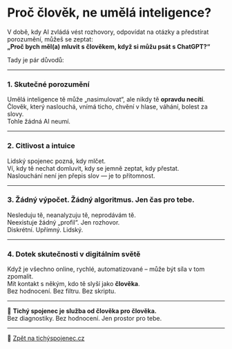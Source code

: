 # Proč člověk, ne umělá inteligence?

V době, kdy AI zvládá vést rozhovory, odpovídat na otázky a předstírat porozumění, můžeš se zeptat:  
**„Proč bych měl(a) mluvit s člověkem, když si můžu psát s ChatGPT?“**

Tady je pár důvodů:

---

### 1. **Skutečné porozumění**
Umělá inteligence tě může „nasimulovat“, ale nikdy tě **opravdu necítí**.  
Člověk, který naslouchá, vnímá ticho, chvění v hlase, váhání, bolest za slovy.  
Tohle žádná AI neumí.

---

### 2. **Citlivost a intuice**
Lidský spojenec pozná, kdy mlčet.  
Ví, kdy tě nechat domluvit, kdy se jemně zeptat, kdy přestat.  
Naslouchání není jen přepis slov — je to přítomnost.

---

### 3. **Žádný výpočet. Žádný algoritmus. Jen čas pro tebe.**
Nesleduju tě, neanalyzuju tě, neprodávám tě.  
Neexistuje žádný „profil“. Jen rozhovor.  
Diskrétní. Upřímný. Lidský.

---

### 4. **Dotek skutečnosti v digitálním světě**
Když je všechno online, rychlé, automatizované – může být síla v tom zpomalit.  
Mít kontakt s někým, kdo tě slyší jako **člověka**.  
Bez hodnocení. Bez filtru. Bez skriptu.

---

💬 **Tichý spojenec je služba od člověka pro člověka.**  
Bez diagnostiky. Bez hodnocení. Jen prostor pro tebe.

---

🔗 [Zpět na tichýspojenec.cz](https://www.tichyspojenec.cz)

